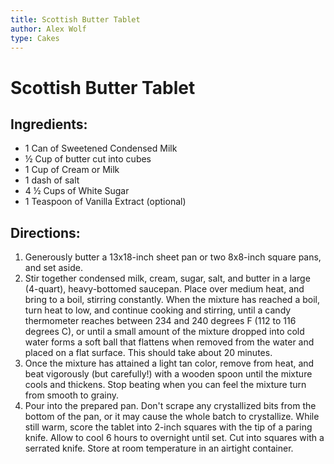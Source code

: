 ```yaml
---
title: Scottish Butter Tablet
author: Alex Wolf
type: Cakes
---
```


# Scottish Butter Tablet

## Ingredients:

* 1 Can of Sweetened Condensed Milk
* ½ Cup of butter cut into cubes
* 1 Cup of Cream or Milk
* 1 dash of salt
* 4 ½ Cups of White Sugar
* 1 Teaspoon of Vanilla Extract (optional)

## Directions:

1.	Generously butter a 13x18-inch sheet pan or two 8x8-inch square pans, and set aside.
2.	Stir together condensed milk, cream, sugar, salt, and butter in a large (4-quart), heavy-bottomed saucepan. Place over medium heat, and bring to a boil, stirring constantly. When the mixture has reached a boil, turn heat to low, and continue cooking and stirring, until a candy thermometer reaches between 234 and 240 degrees F (112 to 116 degrees C), or until a small amount of the mixture dropped into cold water forms a soft ball that flattens when removed from the water and placed on a flat surface. This should take about 20 minutes.
3.	Once the mixture has attained a light tan color, remove from heat, and beat vigorously (but carefully!) with a wooden spoon until the mixture cools and thickens. Stop beating when you can feel the mixture turn from smooth to grainy.
4.	Pour into the prepared pan. Don't scrape any crystallized bits from the bottom of the pan, or it may cause the whole batch to crystallize. While still warm, score the tablet into 2-inch squares with the tip of a paring knife. Allow to cool 6 hours to overnight until set. Cut into squares with a serrated knife. Store at room temperature in an airtight container.
